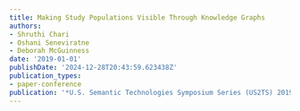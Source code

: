 ```yaml
---
title: Making Study Populations Visible Through Knowledge Graphs
authors:
- Shruthi Chari
- Oshani Seneviratne
- Deborah McGuinness
date: '2019-01-01'
publishDate: '2024-12-28T20:43:59.623438Z'
publication_types:
- paper-conference
publication: '*U.S. Semantic Technologies Symposium Series (US2TS) 2019*'
---
```

